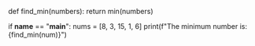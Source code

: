 def find_min(numbers):
    return min(numbers)

if __name__ == "__main__":
    nums = [8, 3, 15, 1, 6]
    print(f"The minimum number is: {find_min(num)}")
